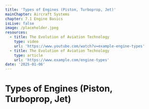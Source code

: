 ```yaml
---
title: 'Types of Engines (Piston, Turboprop, Jet)'
mainChapter: Aircraft Systems
chapter: 7.1 Engine Basics
isLive: false
image: /placeholder.jpeg
resources:
  - title: The Evolution of Aviation Technology
    type: video
    url: 'https://www.youtube.com/watch?v=example-engine-types'
  - title: The Evolution of Aviation Technology
    type: article
    url: 'https://www.example.com/engine-types'
date: '2025-01-06'
---
```


# Types of Engines (Piston, Turboprop, Jet)
